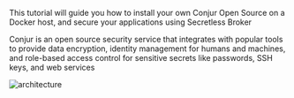 This tutorial will guide you how to install your own Conjur Open Source on a Docker host, and secure your applications using Secretless Broker

Conjur is an open source security service that integrates with popular tools to provide data encryption, identity management for humans and machines, and role-based access control for sensitive secrets like passwords, SSH keys, and web services

![architecture](https://docs.conjur.org/Latest/en/Content/Images/Integrations/k8s-ee-integration-arch.jpg)
